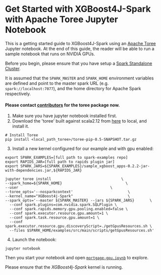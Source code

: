 Get Started with XGBoost4J-Spark with Apache Toree Jupyter Notebook
===================================================================
This is a getting started guide to XGBoost4J-Spark using an [Apache Toree](https://toree.apache.org/) Jupyter notebook. At the end of this guide, the reader will be able to run a sample notebook that runs on NVIDIA GPUs.

Before you begin, please ensure that you have setup a [Spark Standalone Cluster](/getting-started-guides/on-prem-cluster/standalone-scala.md).

It is assumed that the `SPARK_MASTER` and `SPARK_HOME` environment variables are defined and point to the master spark URL (e.g. `spark://localhost:7077`), and the home directory for Apache Spark respectively.

#### Please contact [contributors](https://github.com/rapidsai/spark-examples/graphs/contributors) for the toree package now.
1. Make sure you have jupyter notebook installed first.
2. Download the 'toree' built against scala2.12 from [here](TBD) to local, and install it.
  ```
  # Install Toree
  pip install <local_path_toree>/toree-pip-0.5-SNAPSHOT.tar.gz
  ```

3. Install a new kernel configured for our example and with gpu enabled:
  ```
  export SPARK_EXAMPLES=[full path to spark-examples repo]
  export RAPIDS_JAR=[full path to rapids plugin jar]
  export SPARK_JARS=${SPARK_EXAMPLES}/sample_xgboost_apps-0.2.2-jar-with-dependencies.jar,${RAPIDS_JAR}

  jupyter toree install                                \
  --spark_home=${SPARK_HOME}                             \
  --user                                          \
  --toree_opts='--nosparkcontext'                         \
  --kernel_name="XGBoost4j-Spark"                         \
  --spark_opts='--master ${SPARK_MASTER} --jars ${SPARK_JARS}       \
    --conf spark.plugins=com.nvidia.spark.SQLPlugin \
    --conf spark.rapids.memory.gpu.pooling.enabled=false \
    --conf spark.executor.resource.gpu.amount=1 \
    --conf spark.task.resource.gpu.amount=1 \
    --conf spark.executor.resource.gpu.discoveryScript=./getGpusResources.sh \
    --files $SPARK_HOME/examples/src/main/scripts/getGpusResources.sh'
  ```

4. Launch the notebook:
  ```
  jupyter notebook
  ```

Then you start your notebook and open [`mortgage-gpu.ipynb`](/examples/notebooks/scala/mortgage-gpu.ipynb) to explore.

Please ensure that the *XGBoost4j-Spark* kernel is running.
